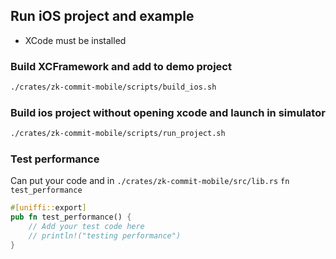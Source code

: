 ## Run iOS project and example
- XCode must be installed

### Build XCFramework and add to demo project
``` bash
./crates/zk-commit-mobile/scripts/build_ios.sh
```

### Build ios project without opening xcode and launch in simulator
``` bash
./crates/zk-commit-mobile/scripts/run_project.sh
```

### Test performance

Can put your code and in `./crates/zk-commit-mobile/src/lib.rs` `fn test_performance`

```rust
#[uniffi::export]
pub fn test_performance() {
    // Add your test code here
    // println!("testing performance")
}
```